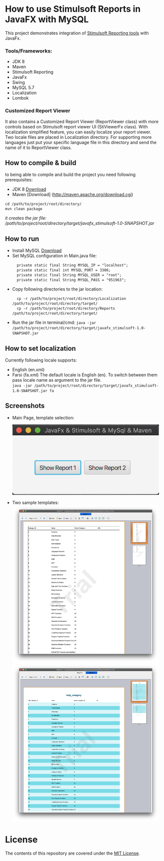 # How to use Stimulsoft Reports in JavaFX with MySQL

This project demonstrates integration of [Stimulsoft Reporting tools](https://www.stimulsoft.com/en) with JavaFx.


### Tools/Frameworks:
- JDK 8
- Maven
- Stimulsoft Reporting
- JavaFx
- Swing
- MySQL 5.7
- Localization
- Lombok


### Customized Report Viewer
It also contains a Customized Report Viewer (ReportViewer class) with more controls based on Stimulsoft report viewer UI (StiViewerFx class).
With localization simplified feature, you can easily localize your report viewer. Two locale files are placed in Localization directory.
For supporting more languages just put your specific language file in this directory and send the name of it to ReportViewer class.


## How to compile & build
to being able to compile and build the project you need following prerequisites:
- JDK 8 [Download](https://www.oracle.com/java/technologies/javase/javase-jdk8-downloads.html)
- Maven [Download] (http://maven.apache.org/download.cgi)

```
cd /path/to/project/root/directory/
mvn clean package
```
_it creates the jar file: /path/to/project/root/directory/target/javafx_stimulsoft-1.0-SNAPSHOT.jar_


## How to run
- Install MySQL [Download](https://dev.mysql.com/downloads/mysql/)
- Set MySQL configuration in Main.java file:
  ```
    private static final String MYSQL_IP = "localhost";
    private static final int MYSQL_PORT = 3306;
    private static final String MYSQL_USER = "root";
    private static final String MYSQL_PASS = "951963";
  ```
- Copy following directories to the jar location:
  ```
    cp -r /path/to/project/root/directory/Localization /path/to/project/root/directory/target/
    cp -r /path/to/project/root/directory/Reports /path/to/project/root/directory/target/
  ```
- Run the jar file in terminal/cmd: `java -jar /path/to/project/root/directory/target/javafx_stimulsoft-1.0-SNAPSHOT.jar`


## How to set localization
Currently following locale supports:
  - English (en.xml)
  - Farsi (fa.xml)
The default locale is English (en). To switch between them pass locale name as argument to the jar file.<br />
`java -jar /path/to/project/root/directory/target/javafx_stimulsoft-1.0-SNAPSHOT.jar fa`


## Screenshots
- Main Page, template selection:

  ![Main Page](doc/screenshots/main-page.png)
  
  
- Two sample templates:
  ![Main Page](doc/screenshots/template1.png)
  ![Main Page](doc/screenshots/template2.png)


# License
The contents of this repository are covered under the [MIT License](https://github.com/ghasemel/java-javafx-stimulsoft-mysql/blob/master/LICENSE).
